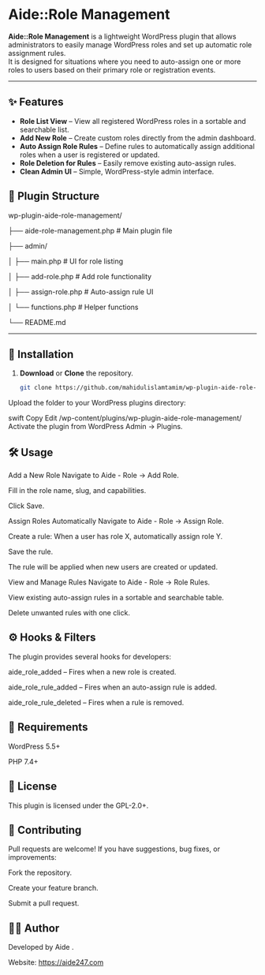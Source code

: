 # Aide::Role Management

**Aide::Role Management** is a lightweight WordPress plugin that allows administrators to easily manage WordPress roles and set up automatic role assignment rules.  
It is designed for situations where you need to auto-assign one or more roles to users based on their primary role or registration events.

---

## ✨ Features

- **Role List View** – View all registered WordPress roles in a sortable and searchable list.
- **Add New Role** – Create custom roles directly from the admin dashboard.
- **Auto Assign Role Rules** – Define rules to automatically assign additional roles when a user is registered or updated.
- **Role Deletion for Rules** – Easily remove existing auto-assign rules.
- **Clean Admin UI** – Simple, WordPress-style admin interface.

## 📂 Plugin Structure

wp-plugin-aide-role-management/

├── aide-role-management.php # Main plugin file

├── admin/

│ ├── main.php # UI for role listing

│ ├── add-role.php # Add role functionality

│ ├── assign-role.php # Auto-assign rule UI

│ └── functions.php # Helper functions

└── README.md

---

## 🚀 Installation

1. **Download** or **Clone** the repository.
   ```bash
   git clone https://github.com/mahidulislamtamim/wp-plugin-aide-role-management.git
Upload the folder to your WordPress plugins directory:

swift
Copy
Edit
/wp-content/plugins/wp-plugin-aide-role-management/
Activate the plugin from WordPress Admin → Plugins.

## 🛠️ Usage
Add a New Role
Navigate to Aide - Role → Add Role.

Fill in the role name, slug, and capabilities.

Click Save.

Assign Roles Automatically
Navigate to Aide - Role → Assign Role.

Create a rule: When a user has role X, automatically assign role Y.

Save the rule.

The rule will be applied when new users are created or updated.

View and Manage Rules
Navigate to Aide - Role → Role Rules.

View existing auto-assign rules in a sortable and searchable table.

Delete unwanted rules with one click.

## ⚙️ Hooks & Filters
The plugin provides several hooks for developers:

aide_role_added – Fires when a new role is created.

aide_role_rule_added – Fires when an auto-assign rule is added.

aide_role_rule_deleted – Fires when a rule is removed.

## 📌 Requirements
WordPress 5.5+

PHP 7.4+

## 📄 License
This plugin is licensed under the GPL-2.0+.

## 🤝 Contributing
Pull requests are welcome! If you have suggestions, bug fixes, or improvements:

Fork the repository.

Create your feature branch.

Submit a pull request.

## 👨‍💻 Author

Developed by Aide .

Website: https://aide247.com
